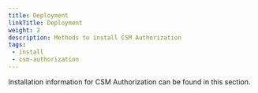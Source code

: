 ```yaml
---
title: Deployment
linkTitle: Deployment
weight: 2
description: Methods to install CSM Authorization
tags: 
 - install
 - csm-authorization
---
```


Installation information for CSM Authorization can be found in this section.
